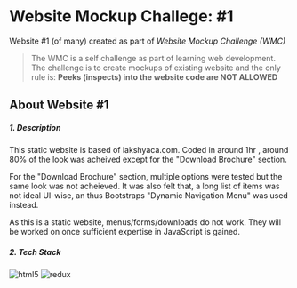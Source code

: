 # **Website Mockup Challege: #1**

Website #1 (of many) created as part of _Website Mockup Challenge (WMC)_
>The WMC is a self challenge as part of learning web development. The challenge is to create mockups of existing website and the only rule is: **Peeks (inspects) into the website code are NOT ALLOWED**

## About Website #1
##### 1. Description
This static website is based of lakshyaca.com. Coded in around 1hr , around 80% of the look was acheived except for the "Download Brochure" section. 

For the "Download Brochure" section, multiple options were tested but the same look was not acheieved. It was also felt that, a long list of items was not ideal UI-wise, an thus Bootstraps "Dynamic Navigation Menu" was used instead.

As this is a static website, menus/forms/downloads do not work. They will be worked on once sufficient expertise in JavaScript is gained.
##### 2. Tech Stack
<p>
  <img alt="html5" src="https://img.shields.io/badge/-HTML5-E34F26?style=flat-square&logo=html5&logoColor=white" />
  <img alt="redux" src="https://img.shields.io/badge/-Bootstrap5-764ABC?style=flat-square&logo=bootstrap&logoColor=white" />
</p>